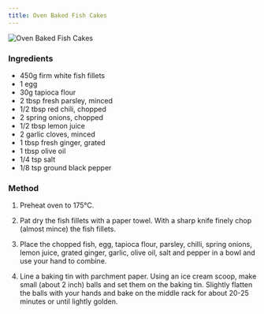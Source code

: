 ```yaml
---
title: Oven Baked Fish Cakes
---
```


![Oven Baked Fish Cakes](https://msb.me.uk/resources/oven-baked-fish-cakes.jpg)

### Ingredients

* 450g firm white fish fillets
* 1 egg
* 30g tapioca flour
* 2 tbsp fresh parsley, minced
* 1/2 tbsp red chili, chopped
* 2 spring onions, chopped
* 1/2 tbsp lemon juice
* 2 garlic cloves, minced
* 1 tbsp fresh ginger, grated
* 1 tbsp olive oil
* 1/4 tsp salt
* 1/8 tsp ground black pepper


### Method

1. Preheat oven to 175°C.

2. Pat dry the fish fillets with a paper towel. 
With a sharp knife finely chop (almost mince) the fish fillets.

3. Place the chopped fish, egg, tapioca flour, parsley, chilli, 
spring onions, lemon juice, grated ginger, garlic, olive oil, 
salt and pepper in a bowl and use your hand to combine.

4. Line a baking tin with parchment paper. 
Using an ice cream scoop, make small (about 2 inch) balls and set them on the baking tin. 
Slightly flatten the balls with your hands and 
bake on the middle rack for about 20-25 minutes or until lightly golden.

